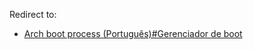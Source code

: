 Redirect to:

*   [Arch boot process (Português)#Gerenciador de boot](/index.php/Arch_boot_process_(Portugu%C3%AAs)#Gerenciador_de_boot "Arch boot process (Português)")